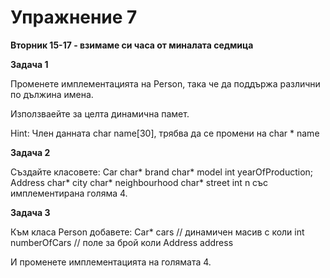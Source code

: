 Упражнение 7
=========

**Вторник 15-17 - взимаме си часа от миналата седмица**

**Задача 1**

Променете имплементацията на Person, така че да поддържа различни по дължина имена.

Използваейте за целта динамична памет.

Hint: Член данната char name[30], трябва да се промени на char * name


**Задача 2**

Създайте класовете:
  Car
    char* brand
    char* model
    int yearOfProduction;
  Address
    char* city
    char* neighbourhood
    char* street
    int n
със имплементирана голяма 4.


**Задача 3**

Към класа Person добавете:
  Car* cars // динамичен масив с коли
  int numberOfCars // поле за брой коли
  Address address

И променете имплементацията на голямата 4.



